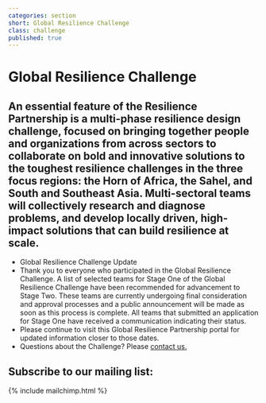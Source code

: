 ```yaml
---
categories: section
short: Global Resilience Challenge
class: challenge
published: true
---
```


# Global Resilience Challenge

## An essential feature of the Resilience Partnership is a multi-phase resilience design challenge, focused on bringing together people and organizations from across sectors to collaborate on bold and innovative solutions to the toughest resilience challenges in the three focus regions: the Horn of Africa, the Sahel, and South and Southeast Asia. Multi-sectoral teams will collectively research and diagnose problems, and develop locally driven, high-impact solutions that can build resilience at scale.

<ul>
	<li>Global Resilience Challenge Update</li>
	<li>Thank you to everyone who participated in the Global Resilience Challenge. A list of selected teams for Stage One of the Global Resilience Challenge have been recommended for advancement to Stage Two. These teams are currently undergoing final consideration and approval processes and a public announcement will be made as soon as this process is complete. All teams that submitted an application for Stage One have received a communication indicating their status.</li>
	<li>Please continue to visit this Global Resilience Partnership portal for updated information closer to those dates.</li>
	<li>Questions about the Challenge? Please <a href='mailto:challenge@globalresiliencepartnership.org'>contact us.</a></li>
	<!-- <li>
		<div class='row applies'>
			<a href='{{site.baseurl}}/challenge' class='apply button medium-centered medium-12 columns'>
				Proceed to guidelines and application
			</a>
		</div>
	</li> -->
</ul>

## Subscribe to our mailing list:
{% include mailchimp.html %}
